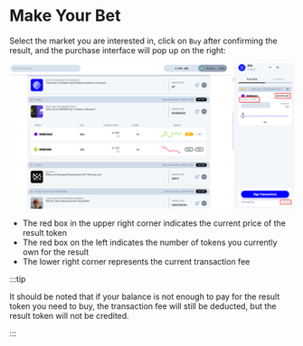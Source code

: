 # Make Your Bet

Select the market you are interested in, click on `Buy` after confirming the result, and the purchase interface will pop up on the right:

![](https://raw.githubusercontent.com/Whisker17/ImageStoreService/main/image-20211019123722411.png)

- The red box in the upper right corner indicates the current price of the result token
- The red box on the left indicates the number of tokens you currently own for the result
- The lower right corner represents the current transaction fee

:::tip

It should be noted that if your balance is not enough to pay for the result token you need to buy, the transaction fee will still be deducted, but the result token will not be credited.

:::
